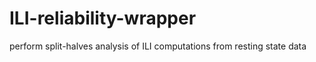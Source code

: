 # ILI-reliability-wrapper
perform split-halves analysis of ILI computations from resting state data
